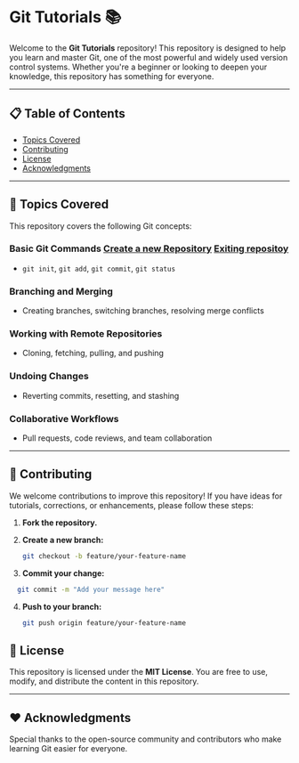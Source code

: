 # Git Tutorials 📚

Welcome to the **Git Tutorials** repository! This repository is designed to help you learn and master Git, one of the most powerful and widely used version control systems. Whether you're a beginner or looking to deepen your knowledge, this repository has something for everyone.

---

## 📋 **Table of Contents**
- [Topics Covered](#topics-covered)
- [Contributing](#contributing)
- [License](#license)
- [Acknowledgments](#acknowledgments)

---

## 📂 **Topics Covered**

This repository covers the following Git concepts:

### **Basic Git Commands**  [Create a new Repository](docs/basic_commands.md)  [Exiting repositoy](docs/existing_repository.md)

- `git init`, `git add`, `git commit`, `git status`

### **Branching and Merging**
- Creating branches, switching branches, resolving merge conflicts

### **Working with Remote Repositories**
- Cloning, fetching, pulling, and pushing

### **Undoing Changes**
- Reverting commits, resetting, and stashing

### **Collaborative Workflows**
- Pull requests, code reviews, and team collaboration

---

## 🤝 **Contributing**

We welcome contributions to improve this repository! If you have ideas for tutorials, corrections, or enhancements, please follow these steps:

1. **Fork the repository.**

2. **Create a new branch:**
   ```bash
   git checkout -b feature/your-feature-name
   ```

 3. **Commit your change:**
 ```bash
   git commit -m "Add your message here"
 ```

4. **Push to your branch:**
   ```bash
   git push origin feature/your-feature-name
   ```

## 📜 License

This repository is licensed under the **MIT License**. You are free to use, modify, and distribute the content in this repository.

---

## ❤️ Acknowledgments

Special thanks to the open-source community and contributors who make learning Git easier for everyone.
